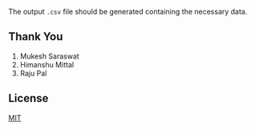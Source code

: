 The output ```.csv``` file should be generated containing the necessary data.


## Thank You
1. Mukesh Saraswat 
2. Himanshu Mittal 
3. Raju Pal 

## License
[MIT](https://choosealicense.com/licenses/mit/)
